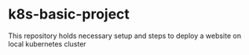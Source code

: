 # k8s-basic-project
This repository holds necessary setup and steps to deploy a website on local kubernetes cluster
